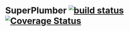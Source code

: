 # SuperPlumber [![build status](https://travis-ci.org/lsm/superpipe.svg?branch=master)](http://travis-ci.org/lsm/superpipe) [![Coverage Status](https://coveralls.io/repos/lsm/superpipe/badge.svg?branch=master&service=github)](https://coveralls.io/github/lsm/superpipe?branch=master)
